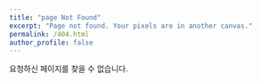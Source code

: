 ```yaml
---
title: "page Not Found"
excerpt: "Page not found. Your pixels are in another canvas."
permalink: /404.html
author_profile: false
---
```



요청하신 페이지를 찾을 수 없습니다.

<script>
  var GOOG_FIXURL_LANG = 'en';
  var GOOG_FIXURL_SITE = 'https://HyperionY.github.io'
</script>
<script src="https://linkhelp.clients.google.com/tbproxy/lh/wm/fixurl.js">
</script>
